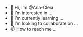 - 👋 Hi, I’m @Ana-Cleia
- 👀 I’m interested in ...
- 🌱 I’m currently learning ...
- 💞️ I’m looking to collaborate on ...
- 📫 How to reach me ...

<!---
Ana-Cleia/Ana-Cleia is a ✨ special ✨ repository because its `README.md` (this file) appears on your GitHub profile.
You can click the Preview link to take a look at your changes.
--->
